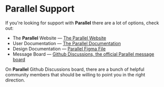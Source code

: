 # Parallel Support

If you're looking for support with **Parallel** there are a lot of options, check out:

- The **Parallel** Website &mdash; [The Parallel Website](https://parallel.myatos.net/)
- User Documentation &mdash; [The Parallel Documentation](https://main--62751021a57ceb004a5a5182.chromatic.com/)
- Design Documentation &mdash; [Parallel Figma File](<https://www.figma.com/file/b2Wj7HDRorV0AB5AxncxUC/Parallel-UI-Kit-(V1)>)
- Message Board &mdash; [Github Discussions, the official Parallel message board](https://github.com/orgs/atos-parallel/discussions)

On **Parallel** Github Discussions board, there are a bunch of helpful community members that should be willing to point you in the right direction.
